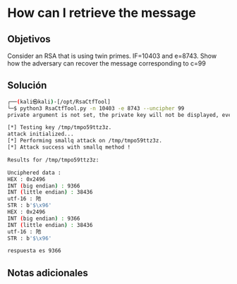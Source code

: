 # How can I retrieve the message

## Objetivos
Consider an RSA that is using twin primes. IF=10403 and e=8743. Show how the adversary can recover the message corresponding to c=99


## Solución 
```bash
┌──(kali㉿kali)-[/opt/RsaCtfTool]
└─$ python3 RsaCtfTool.py -n 10403 -e 8743 --uncipher 99
private argument is not set, the private key will not be displayed, even if recovered.

[*] Testing key /tmp/tmpo59ttz3z.
attack initialized...
[*] Performing smallq attack on /tmp/tmpo59ttz3z.
[*] Attack success with smallq method !

Results for /tmp/tmpo59ttz3z:

Unciphered data :
HEX : 0x2496
INT (big endian) : 9366
INT (little endian) : 38436
utf-16 : 阤
STR : b'$\x96'
HEX : 0x2496
INT (big endian) : 9366
INT (little endian) : 38436
utf-16 : 阤
STR : b'$\x96'

respuesta es 9366
```

## Notas adicionales 